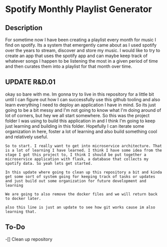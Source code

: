 # Spotify Monthly Playlist Generator


## Description
For sometime now I have been creating a playlist every month for music I find on spotify. Its a system that emergently came about as I used spotify over the years to stream, discover and store my music. I would like to try to create an app that uses the spotify app and can maybe keep track of whatever songs I happen to be listening the most in a given period of time and then curates them into a playlist for that month over time.



## UPDATE R&D.01
okay so bare with me. Im gonna try to live in this repository for a little bit until I can figure out how I can successfully use this github tooling and also learn everything I need to deploy an application I have in mind. So its just going to be a bit messy and I'm not going to know what I'm doing around of lot of corners, but hey we all start somewhere. So this was the project folder I was using to build this application in and I think I'm going to keep just learning and building in this folder. Hopefully I can iterate some organization in here, foster a lot of learning and also build something cool and relatively useful.

    So to start. I really want to get into microservice architecture. That is a lot of learning I have learned. I think I have some idea from the stage I got this project to, I think I should be put together a microservice application with flask, a database that collects my spotify data. So yeah lets get started.

    In this update where going to clean up this repository a bit and kinda get some sort of system going for keeping track of tasks or updates and just build out some organization for future development and learning

    We are going to also remove the docker files and we will return back to docker later.

    also this line is just an update to see how git works cause im also learning that.


## To-Do
-[] Clean up repository
